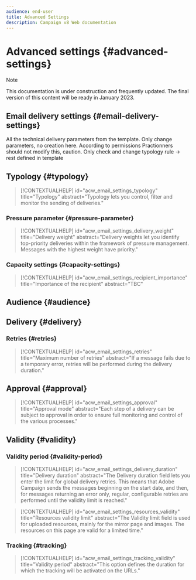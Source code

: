 ```yaml
---
audience: end-user
title: Advanced Settings
description: Campaign v8 Web documentation
---
```

# Advanced settings {#advanced-settings}

>[!NOTE]
>
>This documentation is under construction and frequently updated. The final version of this content will be ready in January 2023.

## Email delivery settings {#email-delivery-settings}

<!--
October 2022 

Note that this page is for now a placeholder to host Contextualhelp blocks

Do not delete these blocks 

Documentation on this part is targeted for december 2022
-->

All the technical delivery parameters from the template.
Only change parameters, no creation here. 
According to permissions
Practionners should not modify this, caution. Only check and change typology rule -> rest defined in template

## Typology {#typology}

>[!CONTEXTUALHELP]
>id="acw_email_settings_typology"
>title="Typology"
>abstract="Typology lets you control, filter and monitor the sending of deliveries."

### Pressure parameter {#pressure-parameter}

>[!CONTEXTUALHELP]
>id="acw_email_settings_delivery_weight"
>title="Delivery weight"
>abstract="Delivery weights let you identify top-priority deliveries within the framework of pressure management. Messages with the highest weight have priority."

### Capacity settings {#capacity-settings}

>[!CONTEXTUALHELP]
>id="acw_email_settings_recipient_importance"
>title="Importance of the recipient"
>abstract="TBC"


## Audience {#audience}

## Delivery {#delivery}

### Retries {#retries}

>[!CONTEXTUALHELP]
>id="acw_email_settings_retries"
>title="Maximum number of retries"
>abstract="If a message fails due to a temporary error, retries will be performed during the delivery duration."

## Approval {#approval}

>[!CONTEXTUALHELP]
>id="acw_email_settings_approval"
>title="Approval mode"
>abstract="Each step of a delivery can be subject to approval in order to ensure full monitoring and control of the various processes."

## Validity {#validity}

### Validity period {#validity-period}

>[!CONTEXTUALHELP]
>id="acw_email_settings_delivery_duration"
>title="Delivery duration"
>abstract="The Delivery duration field lets you enter the limit for global delivery retries. This means that Adobe Campaign sends the messages beginning on the start date, and then, for messages returning an error only, regular, configurable retries are performed until the validity limit is reached."

>[!CONTEXTUALHELP]
>id="acw_email_settings_resources_validity"
>title="Resources validity limit"
>abstract="The Validity limit field is used for uploaded resources, mainly for the mirror page and images. The resources on this page are valid for a limited time."


### Tracking {#tracking}

>[!CONTEXTUALHELP]
>id="acw_email_settings_tracking_validity"
>title="Validity period"
>abstract="This option defines the duration for which the tracking will be activated on the URLs."














